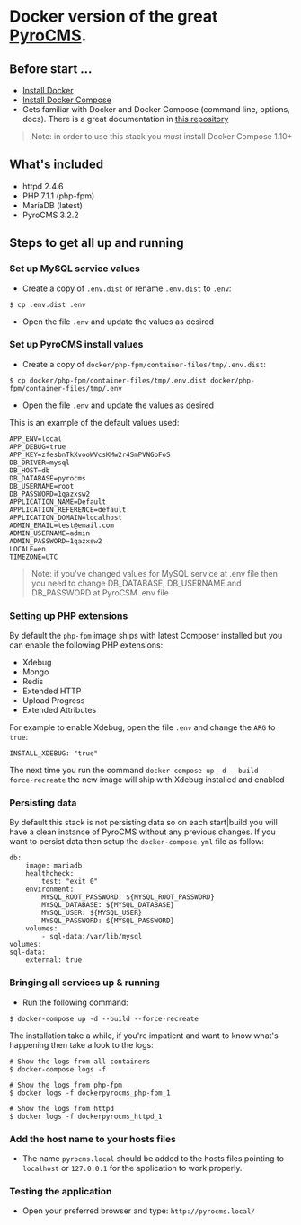 # Docker version of the great [PyroCMS](https://pyrocms.com/).

## Before start ...

 - [Install Docker](https://docs.docker.com/engine/installation/)
 - [Install Docker Compose](https://docs.docker.com/compose/install/)
 - Gets familiar with Docker and Docker Compose (command line, options, docs). There is a great documentation in [this repository](https://github.com/veggiemonk/awesome-docker)

> Note: in order to use this stack you *must* install Docker Compose 1.10+

## What's included
 - httpd 2.4.6
 - PHP 7.1.1 (php-fpm)
 - MariaDB (latest)
 - PyroCMS 3.2.2

## Steps to get all up and running
### Set up MySQL service values
- Create a copy of `.env.dist` or rename `.env.dist` to `.env`:
```shell
$ cp .env.dist .env
```
- Open the file `.env` and update the values as desired

### Set up PyroCMS install values
- Create a copy of `docker/php-fpm/container-files/tmp/.env.dist`:
```shell
$ cp docker/php-fpm/container-files/tmp/.env.dist docker/php-fpm/container-files/tmp/.env
```
- Open the file `.env` and update the values as desired

This is an example of the default values used:

```
APP_ENV=local
APP_DEBUG=true
APP_KEY=zfesbnTkXvooWVcsKMw2r4SmPVNGbFoS
DB_DRIVER=mysql
DB_HOST=db
DB_DATABASE=pyrocms
DB_USERNAME=root
DB_PASSWORD=1qazxsw2
APPLICATION_NAME=Default
APPLICATION_REFERENCE=default
APPLICATION_DOMAIN=localhost
ADMIN_EMAIL=test@email.com
ADMIN_USERNAME=admin
ADMIN_PASSWORD=1qazxsw2
LOCALE=en
TIMEZONE=UTC
```

> Note: if you've changed values for MySQL service at .env file then you need to
> change DB_DATABASE, DB_USERNAME and DB_PASSWORD at PyroCSM .env file

### Setting up PHP extensions

By default the `php-fpm` image ships with latest Composer installed but you can enable the following PHP extensions:
 - Xdebug
 - Mongo
 - Redis
 - Extended HTTP
 - Upload Progress
 - Extended Attributes

For example to enable Xdebug, open the file `.env` and change the `ARG` to `true`:
```shell
INSTALL_XDEBUG: "true"
```
The next time you run the command `docker-compose up -d --build --force-recreate` the new image will ship with Xdebug installed and enabled

### Persisting data
By default this stack is not persisting data so on each start|build you will have a clean instance of PyroCMS without any previous changes. If you want to persist data then setup the `docker-compose.yml` file as follow:

```shell
db:
    image: mariadb
    healthcheck:
        test: "exit 0"
    environment:
        MYSQL_ROOT_PASSWORD: ${MYSQL_ROOT_PASSWORD}
        MYSQL_DATABASE: ${MYSQL_DATABASE}
        MYSQL_USER: ${MYSQL_USER}
        MYSQL_PASSWORD: ${MYSQL_PASSWORD}
    volumes:
        - sql-data:/var/lib/mysql
volumes:
sql-data:
    external: true
```

### Bringing all services up & running
- Run the following command:
```shell
$ docker-compose up -d --build --force-recreate
```

The installation take a while, if you're impatient and want to know what's happening then take a look to the logs:

```shell
# Show the logs from all containers
$ docker-compose logs -f 

# Show the logs from php-fpm
$ docker logs -f dockerpyrocms_php-fpm_1

# Show the logs from httpd
$ docker logs -f dockerpyrocms_httpd_1
```

### Add the host name to your hosts files
- The name `pyrocms.local` should be added to the hosts files pointing to `localhost` or `127.0.0.1` for the application to work properly.

### Testing the application
- Open your preferred browser and type: `http://pyrocms.local/`
